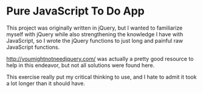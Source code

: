# Pure JavaScript To Do App

This project was originally written in jQuery, but I wanted to familiarize myself with jQuery while also strengthening the knowledge I have with JavaScript, so I wrote the jQuery functions to just long and painful raw JavaScript functions. 

http://youmightnotneedjquery.com/ was actually a pretty good resource to help in this endeavor, but not all solutions were found here.

This exercise really put my critical thinking to use, and I hate to admit it took a lot longer than it should have.
